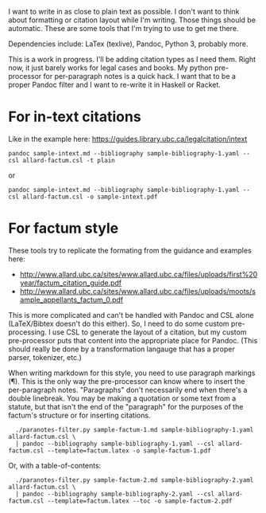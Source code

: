 I want to write in as close to plain text as possible. I don't want to
think about formatting or citation layout while I'm writing. Those
things should be automatic. These are some tools that I'm trying to
use to get me there.

Dependencies include: LaTex (texlive), Pandoc, Python 3, probably
more.

This is a work in progress. I'll be adding citation types as I need
them. Right now, it just barely works for legal cases and books. My
python pre-processor for per-paragraph notes is a quick hack. I want
that to be a proper Pandoc filter and I want to re-write it in Haskell
or Racket.

# For in-text citations

Like in the example here: https://guides.library.ubc.ca/legalcitation/intext

`pandoc sample-intext.md --bibliography sample-bibliography-1.yaml --csl allard-factum.csl -t plain`

or

`pandoc sample-intext.md --bibliography sample-bibliography-1.yaml --csl allard-factum.csl -o sample-intext.pdf`

# For factum style

These tools try to replicate the formating from the guidance and examples here:

- http://www.allard.ubc.ca/sites/www.allard.ubc.ca/files/uploads/first%20year/factum_citation_guide.pdf
- http://www.allard.ubc.ca/sites/www.allard.ubc.ca/files/uploads/moots/sample_appellants_factum_0.pdf

This is more complicated and can't be handled with Pandoc and CSL
alone (LaTeX/Bibtex doesn't do this either). So, I need to do some
custom pre-processing. I use CSL to generate the layout of a citation,
but my custom pre-processor puts that content into the appropriate
place for Pandoc. (This should really be done by a transformation
langauge that has a proper parser, tokenizer, etc.)

When writing markdown for this style, you need to use paragraph
markings (¶). This is the only way the pre-processor can know where to
insert the per-paragraph notes. "Paragraphs" don't necessarily end
when there's a double linebreak. You may be making a quotation or some
text from a statute, but that isn't the end of the "paragraph" for the
purposes of the factum's structure or for inserting citations.

```
  ./paranotes-filter.py sample-factum-1.md sample-bibliography-1.yaml allard-factum.csl \
  | pandoc --bibliography sample-bibliography-1.yaml --csl allard-factum.csl --template=factum.latex -o sample-factum-1.pdf
```

Or, with a table-of-contents:

```
  ./paranotes-filter.py sample-factum-2.md sample-bibliography-2.yaml allard-factum.csl \
  | pandoc --bibliography sample-bibliography-2.yaml --csl allard-factum.csl --template=factum.latex --toc -o sample-factum-2.pdf
```
